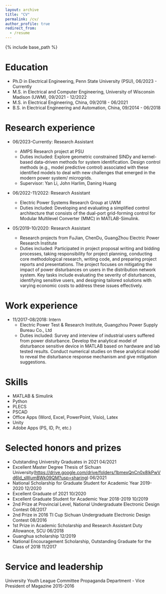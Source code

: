 ```yaml
---
layout: archive
title: "CV"
permalink: /cv/
author_profile: true
redirect_from:
  - /resume
---
```


{% include base_path %}

Education
======
* Ph.D in Electrical Engineering, Penn State University (PSU), 06/2023 - Currently 
* M.S. in Electrical and Computer Engineering, University of Wisconsin Madison (UWM), 09/2021 - 12/2022
* M.S. in Electrical Engineering, China, 09/2018 - 06/2021
* B.S. in Electrical Engineering and Automation, China, 09/2014 - 06/2018 
 
Research experience
======
* 06/2023-Currently: Research Assistant
  * AMPS Research project at PSU 
  * Duties included: Explore geometric constrained SINDy and kernel-based data-driven methods for system identification. Design control methods (e.g., model predictive control) associated with these identified models to deal with new challenges that emerged in the modern power system/ microgrids.
  * Supervisor: Yan Li, John Harlim, Daning Huang

* 06/2022-11/2022: Research Assistant
  * Electric Power Systems Research Group at UWM 
  * Duties included: Developing and evaluating a simplified control architecture that consists of the dual-port grid-forming control for Modular Multilevel Converter (MMC) in MATLAB-Simulink.
 
* 05/2019-10/2020: Research Assistant
  * Research projects from FuJian, ChenDu, GuangZhou Electric Power Research Institute 
  * Duties included: Participated in project proposal writing and bidding processes, taking responsibility for project planning, conducting core methodological research, writing code, and preparing project reports and presentations. The project focuses on mitigating the impact of power disturbances on users in the distribution network system. Key tasks include evaluating the severity of disturbances, identifying sensitive users, and designing tailored solutions with varying economic costs to address these issues effectively. 

Work experience
======
* 11/2017-08/2018: Intern
  * Electric Power Test & Research Institute, Guangzhou Power Supply Bureau Co., Ltd
  * Duties included: Survey and interview of industrial users suffered from power disturbance. Develop the analytical model of disturbance sensitive device in MATLAB based on hardware and lab tested results. Conduct numerical studies on these analytical model to reveal the disturbance response mechanism and give mitigation suggestions.

Skills
======
* MATLAB & Simulink
* Python
* PLECS
* PSCAD
* Office Apps (Word, Excel, PowerPoint, Visio), Latex
* Unity
* Adobe Apps (PS, ID, Pr, etc.)

<!--
Publications
======
  <ul>{% for post in site.publications reversed %}
    {% include archive-single-cv.html %}
  {% endfor %}</ul>
  
Talks
======
  <ul>{% for post in site.talks reversed %}
    {% include archive-single-talk-cv.html  %}
  {% endfor %}</ul>
  
Teaching
======
  <ul>{% for post in site.teaching reversed %}
    {% include archive-single-cv.html %}
  {% endfor %}</ul>
-->

Selected honors and prizes
======
* Outstanding University Graduates in 2021                                                                                                                04/2021
* Excellent Master Degree Thesis of Sichuan University(https://drive.google.com/drive/folders/1bmexQnCn0x8lkPwVd6ld_sWumBWk09QM?usp=sharing)              06/2021
* National Scholarship for Graduate Student for Academic Year 2019-2020                                                                                   12/2020
* Excellent Graduate of 2021                                                                                                                              10/2020
* Excellent Graduate Student for Academic Year 2018-2019                                                                                                  10/2019
* 2nd Prize at Provincial Level, National Undergraduate Electronic Design Contest                                                                         08/2017
* 2nd Prize in 2016 TI Cup Sichuan Undergraduate Electronic Design Contest                                                                                08/2016
* 1st Prize in Academic Scholarship and Research Assistant Duty Allowance, SCU                                                                            06/2018
* Guanghua scholarship                                                                                                                                    12/2019
* National Encouragement Scholarship, Outstanding Graduate for the Class of 2018                                                                          11/2017

Service and leadership
======
University Youth League Committee Propaganda Department - Vice President of Magazine                                                                    2015-2016
